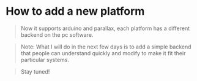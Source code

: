 # How to add a new platform #

> Now it supports arduino and parallax, each platform has a different backend on the pc software.

> Note: What I will do in the next few days is to add a simple backend that people can understand quickly and modify to make it fit their particular systems.

> Stay tuned!